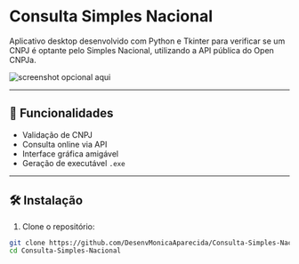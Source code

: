 # Consulta Simples Nacional

Aplicativo desktop desenvolvido com Python e Tkinter para verificar se um CNPJ é optante pelo Simples Nacional, utilizando a API pública do Open CNPJa.

![screenshot opcional aqui](docs/screenshot.png)

---

## 🎯 Funcionalidades

- Validação de CNPJ
- Consulta online via API
- Interface gráfica amigável
- Geração de executável `.exe`

---

## 🛠️ Instalação

1. Clone o repositório:

```bash
git clone https://github.com/DesenvMonicaAparecida/Consulta-Simples-Nacional.git
cd Consulta-Simples-Nacional
